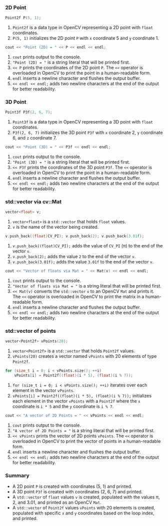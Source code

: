 ### 2D Point

```cpp
Point2f P(5, 1);
```

1. `Point2f` is a data type in OpenCV representing a 2D point with `float` coordinates.
2. `P(5, 1)` initializes the 2D point `P` with `x` coordinate 5 and `y` coordinate 1.

```cpp
cout << "Point (2D) = " << P << endl << endl;
```

1. `cout` prints output to the console.
2. `"Point (2D) = "` is a string literal that will be printed first.
3. `<< P` prints the coordinates of the 2D point `P`. The `<<` operator is overloaded in OpenCV to print the point in a human-readable form.
4. `endl` inserts a newline character and flushes the output buffer.
5. `<< endl << endl;` adds two newline characters at the end of the output for better readability.

### 3D Point

```cpp
Point3f P3f(2, 6, 7);
```

1. `Point3f` is a data type in OpenCV representing a 3D point with `float` coordinates.
2. `P3f(2, 6, 7)` initializes the 3D point `P3f` with `x` coordinate 2, `y` coordinate 6, and `z` coordinate 7.

```cpp
cout << "Point (3D) = " << P3f << endl << endl;
```

1. `cout` prints output to the console.
2. `"Point (3D) = "` is a string literal that will be printed first.
3. `<< P3f` prints the coordinates of the 3D point `P3f`. The `<<` operator is overloaded in OpenCV to print the point in a human-readable form.
4. `endl` inserts a newline character and flushes the output buffer.
5. `<< endl << endl;` adds two newline characters at the end of the output for better readability.

### std::vector via cv::Mat

```cpp
vector<float> v;
```

1. `vector<float>` is a `std::vector` that holds `float` values.
2. `v` is the name of the vector being created.

```cpp
v.push_back((float)CV_PI); v.push_back(2); v.push_back(3.01f);
```

1. `v.push_back((float)CV_PI);` adds the value of `CV_PI` (π) to the end of the vector `v`.
2. `v.push_back(2);` adds the value `2` to the end of the vector `v`.
3. `v.push_back(3.01f);` adds the value `3.01f` to the end of the vector `v`.

```cpp
cout << "Vector of floats via Mat = " << Mat(v) << endl << endl;
```

1. `cout` prints output to the console.
2. `"Vector of floats via Mat = "` is a string literal that will be printed first.
3. `<< Mat(v)` converts the `std::vector` `v` to an OpenCV `Mat` and prints it. The `<<` operator is overloaded in OpenCV to print the matrix in a human-readable form.
4. `endl` inserts a newline character and flushes the output buffer.
5. `<< endl << endl;` adds two newline characters at the end of the output for better readability.

### std::vector of points

```cpp
vector<Point2f> vPoints(20);
```

1. `vector<Point2f>` is a `std::vector` that holds `Point2f` values.
2. `vPoints(20)` creates a vector named `vPoints` with 20 elements of type `Point2f`.

```cpp
for (size_t i = 0; i < vPoints.size(); ++i)
    vPoints[i] = Point2f((float)(i * 5), (float)(i % 7));
```

1. `for (size_t i = 0; i < vPoints.size(); ++i)` iterates over each element in the vector `vPoints`.
2. `vPoints[i] = Point2f((float)(i * 5), (float)(i % 7));` initializes each element in the vector `vPoints` with a `Point2f` where the `x` coordinate is `i * 5` and the `y` coordinate is `i % 7`.

```cpp
cout << "A vector of 2D Points = " << vPoints << endl << endl;
```

1. `cout` prints output to the console.
2. `"A vector of 2D Points = "` is a string literal that will be printed first.
3. `<< vPoints` prints the vector of 2D points `vPoints`. The `<<` operator is overloaded in OpenCV to print the vector of points in a human-readable form.
4. `endl` inserts a newline character and flushes the output buffer.
5. `<< endl << endl;` adds two newline characters at the end of the output for better readability.

### Summary

- A 2D point `P` is created with coordinates (5, 1) and printed.
- A 3D point `P3f` is created with coordinates (2, 6, 7) and printed.
- A `std::vector` of `float` values `v` is created, populated with the values π, 2, and 3.01, and printed as an OpenCV `Mat`.
- A `std::vector` of `Point2f` values `vPoints` with 20 elements is created, populated with specific `x` and `y` coordinates based on the loop index, and printed.
